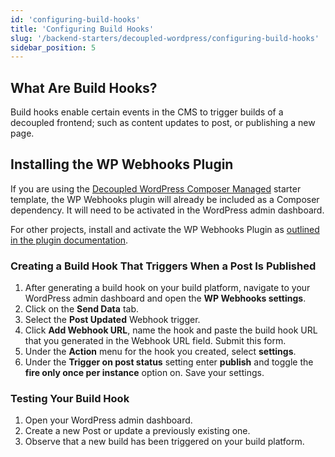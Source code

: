 ```yaml
---
id: 'configuring-build-hooks'
title: 'Configuring Build Hooks'
slug: '/backend-starters/decoupled-wordpress/configuring-build-hooks'
sidebar_position: 5
---
```


## What Are Build Hooks?

Build hooks enable certain events in the CMS to trigger builds of a decoupled
frontend; such as content updates to post, or publishing a new page.

## Installing the WP Webhooks Plugin

If you are using the
[Decoupled WordPress Composer Managed](/docs/backend-starters/decoupled-wordpress/creating-a-new-project)
starter template, the WP Webhooks plugin will already be included as a Composer
dependency. It will need to be activated in the WordPress admin dashboard.

For other projects, install and activate the WP Webhooks Plugin as
[outlined in the plugin documentation](https://wordpress.org/plugins/wp-webhooks/#installation).

### Creating a Build Hook That Triggers When a Post Is Published

1. After generating a build hook on your build platform, navigate to your
   WordPress admin dashboard and open the **WP Webhooks settings**.
1. Click on the **Send Data** tab.
1. Select the **Post Updated** Webhook trigger.
1. Click **Add Webhook URL**, name the hook and paste the build hook URL that
   you generated in the Webhook URL field. Submit this form.
1. Under the **Action** menu for the hook you created, select **settings**.
1. Under the **Trigger on post status** setting enter **publish** and toggle the
   **fire only once per instance** option on. Save your settings.

### Testing Your Build Hook

1. Open your WordPress admin dashboard.
1. Create a new Post or update a previously existing one.
1. Observe that a new build has been triggered on your build platform.
